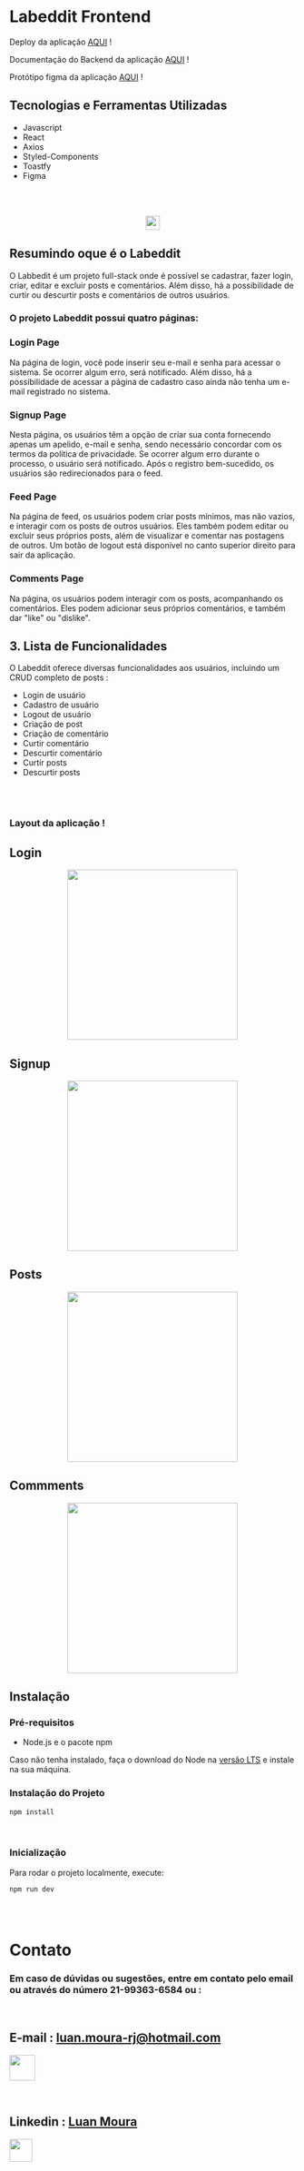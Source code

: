 # Labeddit Frontend


Deploy da aplicação [AQUI](https://labeddit-front-end-nu.vercel.app/) !

Documentação do Backend da aplicação [AQUI](https://documenter.getpostman.com/view/28316317/2sA2r9UhLq) !

Protótipo figma da aplicação [AQUI](https://www.figma.com/file/Byakv89sjTqI6NG2NRAAKJ/Projeto-Integrador-Labeddit?type=design&node-id=0-1&mode=design) !


## Tecnologias e Ferramentas Utilizadas

- Javascript
- React
- Axios
- Styled-Components
- Toastfy
- Figma
<br>

<br>

<p align="center">
    <a href="https://skillicons.dev">
    <img   src="https://skillicons.dev/icons?i=js,react,github,git,figma,styledcomponents,toastify" style="height: 25px;"/>
    </a>
<p/>

## Resumindo oque é o Labeddit 

O Labbedit é um projeto full-stack onde é possível se cadastrar, fazer login, criar, editar e excluir posts e comentários. Além disso, há a possibilidade de curtir ou descurtir posts e comentários de outros usuários.



### O projeto Labeddit possui quatro páginas:

### Login Page

Na página de login, você pode inserir seu e-mail e senha para acessar o sistema. Se ocorrer algum erro, será notificado. Além disso, há a possibilidade de acessar a página de cadastro caso ainda não tenha um e-mail registrado no sistema.

### Signup Page

Nesta página, os usuários têm a opção de criar sua conta fornecendo apenas um apelido, e-mail e senha, sendo necessário concordar com os termos da política de privacidade. Se ocorrer algum erro durante o processo, o usuário será notificado. Após o registro bem-sucedido, os usuários são redirecionados para o feed.

### Feed Page

Na página de feed, os usuários podem criar posts mínimos, mas não vazios, e interagir com os posts de outros usuários. Eles também podem editar ou excluir seus próprios posts, além de visualizar e comentar nas postagens de outros. Um botão de logout está disponível no canto superior direito para sair da aplicação.

### Comments Page

Na página, os usuários podem interagir com os posts, acompanhando os comentários. Eles podem adicionar seus próprios comentários, e também dar "like" ou "dislike".

## 3. Lista de Funcionalidades

O Labeddit oferece diversas funcionalidades aos usuários, incluindo um CRUD completo de posts :

- Login de usuário
- Cadastro de usuário
- Logout de usuário
- Criação de post
- Criação de comentário
- Curtir comentário
- Descurtir comentário
- Curtir posts
- Descurtir posts
<br>
<br>

### Layout da aplicação !

## Login
<p align="center" >
<img src= ./src/assets/loguinPage.png style="width: 300px" >
<p/>

## Signup
<p align="center" >
<img src= ./src/assets/signupPage.png style="width: 300px" >
<p/>

## Posts
<p align="center" >
<img src= ./src/assets/postPage.png style="width: 300px" >
<p/>


## Commments
<p align="center" >
<img src= ./src/assets/commentPage.png  style="width: 300px" >
<p/>


## Instalação

### Pré-requisitos

- Node.js e o pacote npm

Caso não tenha instalado, faça o download do Node na [versão LTS](link_para_download) e instale na sua máquina.

### Instalação do Projeto

```bash
npm install
```

<br>

### Inicialização

Para rodar o projeto localmente, execute:

```bash
npm run dev
```

### <br>



# Contato

### Em caso de dúvidas ou sugestões, entre em contato pelo email  ou através do número <a>21-99363-6584</a> ou :

<br>

<div  >


  ## E-mail : luan.moura-rj@hotmail.com
<p >
    <a href="https://gmail.com" >
    <img   src="https://skillicons.dev/icons?i=gmail" style="height: 45px;"/>
    </a>
<p/>

<br>

 ##  Linkedin : <a href="https://www.linkedin.com/in/luanmoura/" > Luan Moura <a/>

<p >
    <a href="https://www.linkedin.com/in/luanmoura/" >
    <img   src="https://skillicons.dev/icons?i=linkedin" style="height: 40px;"/>
   
  
<p/>
<div/>